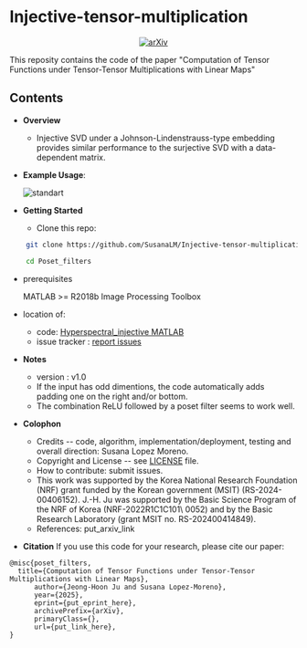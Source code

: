 # Injective-tensor-multiplication
<p align="center"><a href="put_link_here"><img src='https://img.shields.io/badge/arXiv-Paper-red?logo=arxiv&logoColor=white' alt='arXiv'></a>

This reposity contains the code of the paper "Computation of Tensor Functions under Tensor-Tensor Multiplications with Linear Maps"
## Contents


* **Overview**
  - Injective SVD under a Johnson-Lindenstrauss-type embedding provides similar performance to the surjective SVD with a data-dependent matrix.

    
 
* **Example Usage**: 

  ![standart](img/table.png)



* **Getting Started**
  - Clone this repo:
```bash 
    git clone https://github.com/SusanaLM/Injective-tensor-multiplication.git

    cd Poset_filters
```    

  - prerequisites

    MATLAB >= R2018b
    Image Processing Toolbox

  - location of:
    - code: [Hyperspectral_injective MATLAB](ex_hyperspectral_injective.py)
    - issue tracker : [report issues](https://github.com/SusanaLM/Injective-tensor-multiplication/issues)



* **Notes**
  - version : v1.0
  - If the input has odd dimentions, the code automatically adds padding one on the right and/or bottom.
  - The combination ReLU followed by a poset filter seems to work well.



* **Colophon**
  - Credits -- code, algorithm, implementation/deployment, testing and overall direction: Susana Lopez Moreno.
  - Copyright and License -- see [LICENSE](https://github.com/mendozacortesgroup/Poset-filters/tree/main?tab=MIT-1-ov-file#readme) file.
  - How to contribute: submit issues.
  - This work was supported by the Korea National Research Foundation (NRF) grant funded by the Korean government (MSIT) (RS-2024-00406152). J.-H. Ju was supported by the Basic Science Program of the NRF of Korea (NRF-2022R1C1C101\\ 0052) and by the Basic Research Laboratory (grant MSIT no. RS-202400414849).
  - References:  put_arxiv_link
  
* **Citation**
If you use this code for your research, please cite our paper:

```
@misc{poset_filters,
  title={Computation of Tensor Functions under Tensor-Tensor Multiplications with Linear Maps}, 
      author={Jeong-Hoon Ju and Susana Lopez-Moreno},
      year={2025},
      eprint={put_eprint_here},
      archivePrefix={arXiv},
      primaryClass={},
      url={put_link_here}, 
}
```
